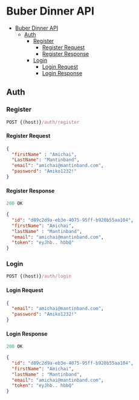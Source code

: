 # Buber Dinner API

- [Buber Dinner API](#buber-dinner-api)
  - [Auth](#auth)
    - [Register](#register)
      - [Register Request](#register-request)
      - [Register Response](#register-response)
    - [Login](#login)
      - [Login Request](#login-request)
      - [Login Response](#login-response)
  
## Auth

### Register
```js
POST {(host)}/auth/register
```

#### Register Request

```json
{
  "firstName" : "Amichai",
  "LastName": "Mantinband",
  "email": "amichai@mantinband.com",
  "password": "Amiko1232!"
}
```

#### Register Response
```js
200 OK
```

```json
{
  "id": "d89c2d9a-eb3e-4075-95ff-b920b55aa104",
  "firstName": "Amichai",
  "lastName" : "Mantinband",
  "email": "amichai@mantinband.com",
  "token": "eyJhb.. hbbQ"
}
```

### Login
```js
POST {(host)}/auth/login
```

#### Login Request

```json
{
  "email": "amichai@mantinband.com",
  "password": "Amiko1232!"
}
```

#### Login Response
```js
200 OK
```

```json
{
  "id": "d89c2d9a-eb3e-4075-95ff-b920b55aa104",
  "firstName": "Amichai",
  "lastName" : "Mantinband",
  "email": "amichai@mantinband.com",
  "token": "eyJhb.. hbbQ"
}
```
